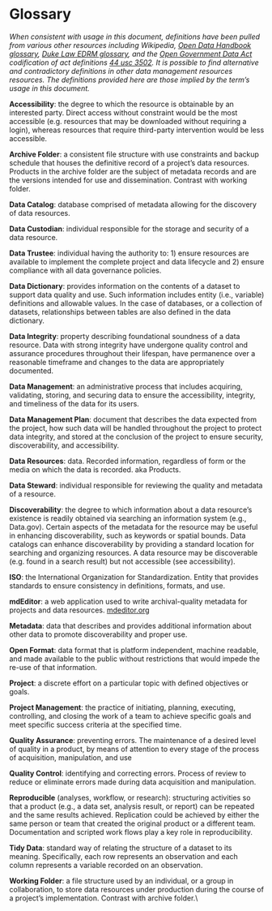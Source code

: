 # Glossary

_When consistent with usage in this document, definitions have been pulled from various other resources including Wikipedia,_ [_Open Data Handbook glossary_](http://opendatahandbook.org/glossary/en/)_,_ [_Duke Law EDRM glossary_](https://www.edrm.net/collections/edrmglossary/)_, and the_ [_Open Government Data Act_](https://www.congress.gov/bill/115th-congress/house-bill/4174/text#toc-H8E449FBAEFA34E45A6F1F20EFB13ED95) _codification of act definitions_ [_44 usc 3502_](https://uscode.house.gov/view.xhtml?req=granuleid:USC-prelim-title44-section3502\&num=0\&edition=prelim)_. It is possible to find alternative and contradictory definitions in other data management resources resources. The definitions provided here are those implied by the term’s usage in this document._

**Accessibility**: the degree to which the resource is obtainable by an interested party. Direct access without constraint would be the most accessible (e.g. resources that may be downloaded without requiring a login), whereas resources that require third-party intervention would be less accessible.&#x20;

**Archive Folder**: a consistent file structure with use constraints and backup schedule that houses the definitive record of a project’s data resources. Products in the archive folder are the subject of metadata records and are the versions intended for use and dissemination. Contrast with working folder.

**Data Catalog**: database comprised of metadata allowing for the discovery of data resources.

**Data Custodian**: individual responsible for the storage and security of a data resource.

**Data Trustee**: individual having the authority to: 1) ensure resources are available to implement the complete project and data lifecycle and 2) ensure compliance with all data governance policies.

**Data Dictionary**: provides information on the contents of a dataset to support data quality and use. Such information includes entity (i.e., variable) definitions and allowable values. In the case of databases, or a collection of datasets, relationships between tables are also defined in the data dictionary.

**Data Integrity**: property describing foundational soundness of a data resource. Data with strong integrity have undergone quality control and assurance procedures throughout their lifespan, have permanence over a reasonable timeframe and changes to the data are appropriately documented.

**Data Management**: an administrative process that includes acquiring, validating, storing,  and securing data to ensure the accessibility, integrity, and timeliness of the data for its users.

**Data Management Plan**: document that describes the data expected from the project, how such data will be handled throughout the project to protect data integrity, and stored at the conclusion of the project to ensure security, discoverability, and accessibility.

**Data Resources**: data. Recorded information, regardless of form or the media on which the data is recorded. aka Products.

**Data Steward**: individual responsible for reviewing the quality and metadata of a resource.

**Discoverability**: the degree to which  information about a data resource’s existence is readily obtained via searching an information system (e.g., Data.gov). Certain aspects of the metadata for the resource may be useful in enhancing discoverability, such as keywords or spatial bounds. Data catalogs can enhance discoverability by providing a standard location for searching and organizing resources. A data resource may be discoverable (e.g. found in a search result) but not accessible (see accessibility).

**ISO**: the International Organization for Standardization. Entity that provides standards to ensure consistency in definitions, formats, and use.

**mdEditor**: a web application used to write archival-quality metadata for projects and data resources. [mdeditor.org](https://www.mdeditor.org/)

**Metadata**: data that describes and provides additional information about other data to promote discoverability and proper use.

**Open Format**: data format that is platform independent, machine readable, and made available to the public without restrictions that would impede the re-use of that information.

**Project**: a discrete effort on a particular topic with defined objectives or goals.

**Project Management**: the practice of initiating, planning, executing, controlling, and closing the work of a team to achieve specific goals and meet specific success criteria at the specified time.&#x20;

**Quality Assurance**: preventing errors. The maintenance of a desired level of quality in a product, by means of attention to every stage of the process of acquisition, manipulation, and use

**Quality Control**: identifying and correcting errors. Process of review to reduce or eliminate errors made during data acquisition and manipulation.

**Reproducible** (analyses, workflow, or research): structuring activities so that a product (e.g., a data set, analysis result, or report) can be repeated and the same results achieved. Replication could be achieved by either the same person or team that created the original product or a different team. Documentation and scripted work flows play a key role in reproducibility.  &#x20;

**Tidy Data**: standard way of relating the structure of a dataset to its meaning. Specifically, each row represents an observation and each column represents a variable recorded on an observation.

**Working Folder**: a file structure used by an individual, or a group in collaboration, to store data resources under production during the course of a project’s implementation. Contrast with archive folder.\
